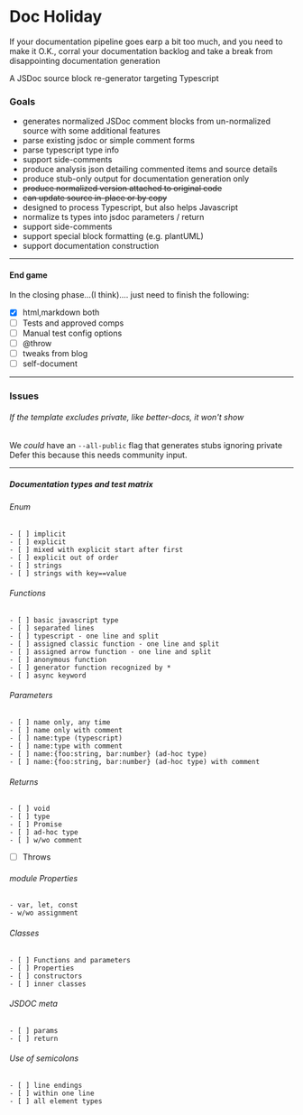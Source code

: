 # Doc Holiday

If your documentation pipeline goes earp a bit too much,
and you need to make it O.K., corral your documentation backlog and 
take a break from disappointing documentation generation

A JSDoc source block re-generator targeting Typescript

### Goals
- generates normalized JSDoc comment blocks from un-normalized
source with some additional features
- parse existing jsdoc or simple comment forms
- parse typescript type info
- support side-comments
- produce analysis json detailing commented items and source details
- produce stub-only output for documentation generation only
- <del>produce normalized version attached to original code</del>
- <del>can update source in-place or by copy</del>
- designed to process Typescript, but also helps Javascript
- normalize ts types into jsdoc parameters / return
- support side-comments
- support special block formatting (e.g. plantUML)
- support documentation construction

----------

#### End game

In the closing phase...(I think).... just need to finish the following:

- [X] html,markdown both
- [ ] Tests and approved comps
- [ ] Manual test config options
- [ ] @throw
- [ ] tweaks from blog
- [ ] self-document

-----------

### Issues 

###### If the template excludes private, like better-docs, it won't show
We _could_ have an `--all-public` flag that generates stubs ignoring private  
Defer this because this needs community input.


------------
##### Documentation types and test matrix

###### Enum
    - [ ] implicit
    - [ ] explicit
    - [ ] mixed with explicit start after first
    - [ ] explicit out of order
    - [ ] strings
    - [ ] strings with key==value

###### Functions
    - [ ] basic javascript type
    - [ ] separated lines
    - [ ] typescript - one line and split
    - [ ] assigned classic function - one line and split
    - [ ] assigned arrow function - one line and split
    - [ ] anonymous function
    - [ ] generator function recognized by *
    - [ ] async keyword

###### Parameters
    - [ ] name only, any time
    - [ ] name only with comment
    - [ ] name:type (typescript)
    - [ ] name:type with comment
    - [ ] name:{foo:string, bar:number} (ad-hoc type)
    - [ ] name:{foo:string, bar:number} (ad-hoc type) with comment

###### Returns
    - [ ] void
    - [ ] type
    - [ ] Promise
    - [ ] ad-hoc type
    - [ ] w/wo comment

- [ ] Throws

###### module Properties
    - var, let, const 
    - w/wo assignment

###### Classes
    - [ ] Functions and parameters
    - [ ] Properties 
    - [ ] constructors
    - [ ] inner classes
    
###### JSDOC meta
    - [ ] params
    - [ ] return

###### Use of semicolons
    - [ ] line endings
    - [ ] within one line
    - [ ] all element types

